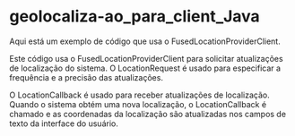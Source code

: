 # geolocaliza-ao_para_client_Java
Aqui está um exemplo de código que usa o FusedLocationProviderClient.

Este código usa o FusedLocationProviderClient para solicitar atualizações de localização do sistema. O LocationRequest é usado para especificar a frequência e a precisão das atualizações.

O LocationCallback é usado para receber atualizações de localização. Quando o sistema obtém uma nova localização, o LocationCallback é chamado e as coordenadas da localização são atualizadas nos campos de texto da interface do usuário.
